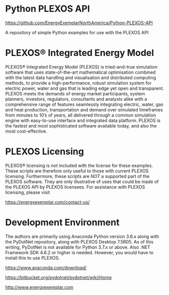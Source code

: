 # Python PLEXOS API
https://github.com/EnergyExemplarNorthAmerica/Python-PLEXOS-API

A repository of simple Python examples for use with the PLEXOS API

# PLEXOS® Integrated Energy Model
PLEXOS® Integrated Energy Model (PLEXOS) is tried-and-true simulation software that uses state-of-the-art
mathematical optimisation combined with the latest data handling and visualisation and distributed computing 
methods, to provide a high-performance, robust simulation system for electric power, water and gas that is 
leading edge yet open and transparent. PLEXOS meets the demands of energy market participants, system planners,
investors, regulators, consultants and analysts alike with a comprehensive range of features seamlessly integrating
electric, water, gas and heat production, transportation and demand over simulated timeframes from minutes to 10’s 
of years, all delivered through a common simulation engine with easy-to-use interface and integrated data platform. 
PLEXOS is the fastest and most sophisticated software available today, and also the most cost-effective.

# PLEXOS Licensing
PLEXOS® licensing is *not* included with the license for these examples. These scripts are therefore only useful to
those with current PLEXOS licensing. Furthermore, these scripts are *NOT* a supported part of the PLEXOS software.
They are only illustrative of uses that could be made of the PLEXOS API by PLEXOS licensees.
For assistance with PLEXOS licensing, please visit

https://energyexemplar.com/contact-us/

# Development Environment
The authors are primarily using Anaconda Python version 3.6.x along with the PyDotNet repository, along with PLEXOS Desktop 7.5R05. 
As of this writing, PyDotNet is not available for Python 3.7.x or above.
Also .NET Framework SDK 4.6.2 or higher is needed. However, you would have to install this to use PLEXOS.

https://www.anaconda.com/download/

https://bitbucket.org/pydotnet/pydotnet/wiki/Home

http://www.energyexemplar.com


